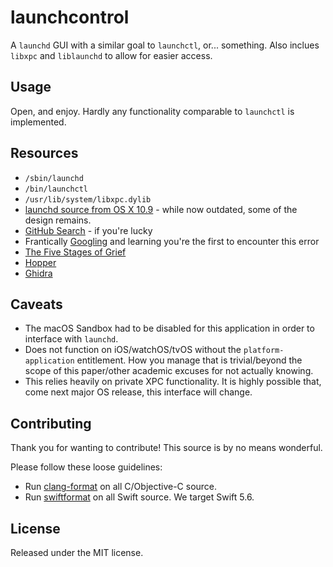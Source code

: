 # launchcontrol
A `launchd` GUI with a similar goal to `launchctl`, or... something. Also inclues `libxpc` and `liblaunchd` to allow for easier access.

## Usage
Open, and enjoy. Hardly any functionality comparable to `launchctl` is implemented.

## Resources
 - `/sbin/launchd`
 - `/bin/launchctl`
 - `/usr/lib/system/libxpc.dylib`
 - [launchd source from OS X 10.9](https://github.com/apple-oss-distributions/launchd) - while now outdated, some of the design remains.
 - [GitHub Search](https://cs.github.com) - if you're lucky
 - Frantically [Googling](https://google.com) and learning you're the first to encounter this error
 - [The Five Stages of Grief](https://en.wikipedia.org/wiki/Five_stages_of_grief)
 - [Hopper](https://hopperapp.com)
 - [Ghidra](https://ghidra-sre.org)

## Caveats
 - The macOS Sandbox had to be disabled for this application in order to interface with `launchd`.
 - Does not function on iOS/watchOS/tvOS without the `platform-application` entitlement. How you manage that is trivial/beyond the scope of this paper/other academic excuses for not actually knowing.
 - This relies heavily on private XPC functionality. It is highly possible that, come next major OS release, this interface will change.

## Contributing
Thank you for wanting to contribute! This source is by no means wonderful.

Please follow these loose guidelines:
 - Run [clang-format](https://clang.llvm.org/docs/ClangFormat.html) on all C/Objective-C source.
 - Run [swiftformat](https://github.com/nicklockwood/SwiftFormat) on all Swift source. We target Swift 5.6.

## License
Released under the MIT license.
